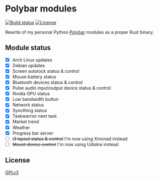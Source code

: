 # Polybar modules

[![Build status](https://github.com/desbma/polybar-modules/actions/workflows/ci.yml/badge.svg)](https://github.com/desbma/polybar-modules/actions)
[![License](https://img.shields.io/github/license/desbma/polybar-modules.svg?style=flat)](https://github.com/desbma/polybar-modules/blob/master/LICENSE)

Rewrite of my personal Python [Polybar](https://polybar.github.io/) modules as a proper Rust binary.

## Module status

- [x] Arch Linux updates
- [x] Debian updates
- [x] Screen autolock status & control
- [x] Mouse battery status
- [x] Bluetooth devices status & control
- [x] Pulse audio input/output device status & control
- [x] Nvidia GPU status
- [x] Low bandwidth button
- [x] Network status
- [x] Syncthing status
- [x] Taskwarrior next task
- [x] Market trend
- [x] Weather
- [x] Progress bar server
- [ ] ~~i3 layout status & control~~ I'm now using Xmonad instead
- [ ] ~~Mount device control~~ I'm now using Udiskie instead

## License

[GPLv3](https://www.gnu.org/licenses/gpl-3.0-standalone.html)
